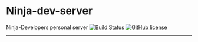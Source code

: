 # Ninja-dev-server
 Ninja-Developers personal server 
[![Build Status](https://travis-ci.org/Ninja-Developers/Ninja-dev-server.svg?branch=master)](https://travis-ci.org/Ninja-Developers/Ninja-dev-server)
[![GitHub license](https://img.shields.io/github/license/Ninja-Developers/Ninja-dev-server?style=plastic)](https://github.com/Ninja-Developers/Ninja-dev-server/blob/master/LICENSE)

---
